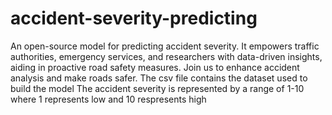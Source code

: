 # accident-severity-predicting
An open-source model for predicting accident severity. It empowers traffic authorities, emergency services, and researchers with data-driven insights, aiding in proactive road safety measures. Join us to enhance accident analysis and make roads safer.
The csv file contains the dataset used to build the model
The accident severity is represented by a range of 1-10 where 1 represents low and 10 respresents high
